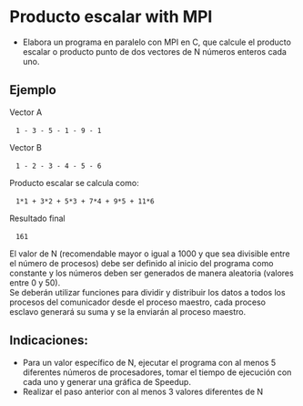 # Producto escalar with MPI

- Elabora un programa en paralelo con MPI en C, que calcule el producto escalar o producto punto de  dos vectores de N números enteros cada uno. 

## Ejemplo

Vector A

` ` `
1 - 3 - 5 - 1 - 9 - 1
` ` `

Vector B

` ` `
1 - 2 - 3 - 4 - 5 - 6
` ` `

Producto escalar se calcula como: 

` ` `
1*1 + 3*2 + 5*3 + 7*4 + 9*5 + 11*6 
` ` `

Resultado final 

` ` `
161 
` ` `

El valor de N (recomendable mayor o igual a 1000 y que sea divisible entre el número de procesos) debe  ser definido al inicio del programa como constante y los números deben ser generados de manera  aleatoria (valores entre 0 y 50).  
Se deberán utilizar funciones para dividir y distribuir los datos a todos los procesos del comunicador  desde el proceso maestro, cada proceso esclavo generará su suma y se la enviarán al proceso maestro. 

## Indicaciones: 

- Para un valor específico de N, ejecutar el programa con al menos 5 diferentes números de  procesadores, tomar el tiempo de ejecución con cada uno y generar una gráfica de Speedup. 
- Realizar el paso anterior con al menos 3 valores diferentes de N 
